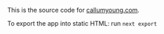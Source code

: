 This is the source code for [callumyoung.com](https://callumyoung.com).

To export the app into static HTML: run `next export`
